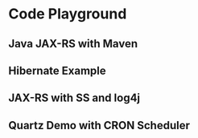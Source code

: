 Code Playground
=======

Java JAX-RS with Maven
----------------------

Hibernate Example
-----------------

JAX-RS with SS and log4j
------------------------

Quartz Demo with CRON Scheduler
-------------------------------
